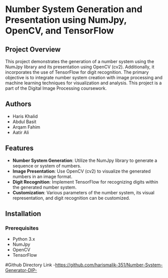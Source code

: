 # Number System Generation and Presentation using NumJpy, OpenCV, and TensorFlow

## Project Overview
This project demonstrates the generation of a number system using the NumJpy library and its presentation using OpenCV (cv2). Additionally, it incorporates the use of TensorFlow for digit recognition. The primary objective is to integrate number system creation with image processing and machine learning techniques for visualization and analysis. This project is a part of the Digital Image Processing coursework.

## Authors
- Haris Khalid
- Abdul Basit
- Arqam Fahim
- Aatir Ali

## Features
- **Number System Generation**: Utilize the NumJpy library to generate a sequence or system of numbers.
- **Image Presentation**: Use OpenCV (cv2) to visualize the generated numbers in an image format.
- **Digit Recognition**: Implement TensorFlow for recognizing digits within the generated number system.
- **Customization**: Various parameters of the number system, its visual representation, and digit recognition can be customized.

## Installation

### Prerequisites
- Python 3.x
- NumJpy
- OpenCV
- TensorFlow

#Github Directory Link
-https://github.com/harismalik-351/Number-System-Generator-DIP-
